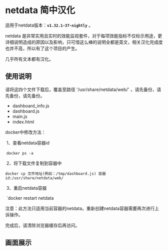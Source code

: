 # netdata 简中汉化

适用于netdata版本：**`v1.32.1-37-nightly`** 。

netdata 是非常实用且实时的效能监视套件，对于每项效能指标不仅标示用途，更详细说明造成的原因以及影响，只可惜这么棒的说明全都是英文，相关汉化完成度也并不高，所以有了这个项目的产生。

几乎所有文本都有汉化。

## 使用说明

请将这四个文件下载后，覆盖至路径 '/usr/share/netdata/web/' ，请先备份，请先备份，请先备份。

- dashboard_info.js
- dashboard.js
- main.js
- index.html

docker中修改方法：

​	1、查看netdata容器id

​		`docker ps -a`

​	2、将下载文件复制到容器中

​		`docker cp 文件地址(例如：/tmp/dashboard.js) 容器id:/usr/share/netdata/web/`

​	3、重启netdata容器

​		`docker restart netdata

​	注意：此方法只适用当前容器的netdata，重新创建netdata容器需要再次进行上诉操作。

完成后，请清除浏览器缓存后再访问。


## 画面展示





